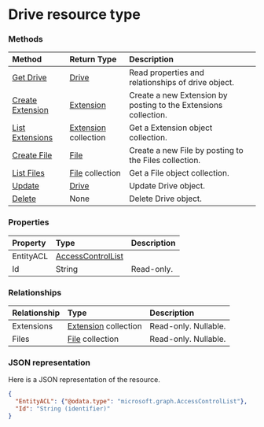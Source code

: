 # Drive resource type




### Methods

| Method		   | Return Type	|Description|
|:---------------|:--------|:----------|
|[Get Drive](../api/drive_get.md) | [Drive](drive.md) |Read properties and relationships of drive object.|
|[Create Extension](../api/drive_post_extensions.md) |[Extension](extension.md)| Create a new Extension by posting to the Extensions collection.|
|[List Extensions](../api/drive_list_extensions.md) |[Extension](extension.md) collection| Get a Extension object collection.|
|[Create File](../api/drive_post_files.md) |[File](file.md)| Create a new File by posting to the Files collection.|
|[List Files](../api/drive_list_files.md) |[File](file.md) collection| Get a File object collection.|
|[Update](../api/drive_update.md) | [Drive](drive.md)	|Update Drive object. |
|[Delete](../api/drive_delete.md) | None |Delete Drive object. |

### Properties
| Property	   | Type	|Description|
|:---------------|:--------|:----------|
|EntityACL|[AccessControlList](accesscontrollist.md)||
|Id|String| Read-only.|

### Relationships
| Relationship | Type	|Description|
|:---------------|:--------|:----------|
|Extensions|[Extension](extension.md) collection| Read-only. Nullable.|
|Files|[File](file.md) collection| Read-only. Nullable.|

### JSON representation

Here is a JSON representation of the resource.

<!-- {
  "blockType": "resource",
  "optionalProperties": [

  ],
  "@odata.type": "microsoft.graph.Drive"
}-->

```json
{
  "EntityACL": {"@odata.type": "microsoft.graph.AccessControlList"},
  "Id": "String (identifier)"
}

```

<!-- uuid: 8fcb5dbc-d5aa-4681-8e31-b001d5168d79
2015-10-25 14:57:30 UTC -->
<!-- {
  "type": "#page.annotation",
  "description": "Drive resource",
  "keywords": "",
  "section": "documentation",
  "tocPath": ""
}-->